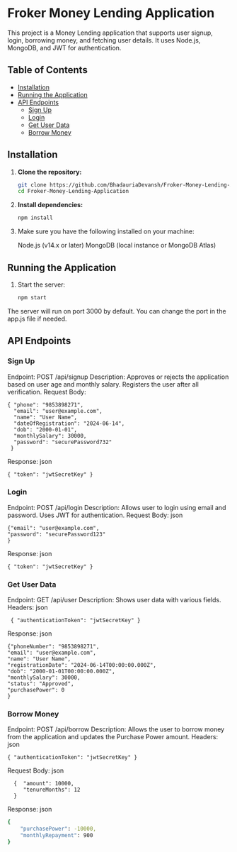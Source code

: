# Froker Money Lending Application

This project is a Money Lending application that supports user signup, login, borrowing money, and fetching user details. It uses Node.js, MongoDB, and JWT for authentication. 

## Table of Contents
- [Installation](#installation)
- [Running the Application](#running-the-application)
- [API Endpoints](#api-endpoints)
  - [Sign Up](#sign-up)
  - [Login](#login)
  - [Get User Data](#get-user-data)
  - [Borrow Money](#borrow-money)


## Installation

1. **Clone the repository:**

   ```sh
   git clone https://github.com/BhadauriaDevansh/Froker-Money-Lending-Application.git
   cd Froker-Money-Lending-Application
3. **Install dependencies:**

   ```sh
   npm install
4. Make sure you have the following installed on your machine:

   Node.js (v14.x or later)
   MongoDB (local instance or MongoDB Atlas)

## Running the Application

1. Start the server:
   
    ```sh
    npm start
The server will run on port 3000 by default. You can change the port in the app.js file if needed.

## API Endpoints

### Sign Up

Endpoint: POST /api/signup
Description: Approves or rejects the application based on user age and monthly salary. Registers the user after all verification.
Request Body:
    
    { "phone": "9853898271",
      "email": "user@example.com",
      "name": "User Name",
      "dateOfRegistration": "2024-06-14",
      "dob": "2000-01-01",
      "monthlySalary": 30000,
      "password": "securePassword732"
     }
 
Response:
json
    
    { "token": "jwtSecretKey" }

### Login

Endpoint: POST /api/login
Description: Allows user to login using email and password. Uses JWT for authentication.
Request Body:
json
  
    {"email": "user@example.com",
    "password": "securePassword123"
    }

Response:
json
  
    { "token": "jwtSecretKey" }
    
### Get User Data

Endpoint: GET /api/user
Description: Shows user data with various fields.
Headers:
json
    
     { "authenticationToken": "jwtSecretKey" }
     
Response:
json

    {"phoneNumber": "9853898271",
    "email": "user@example.com",
    "name": "User Name",
    "registrationDate": "2024-06-14T00:00:00.000Z",
    "dob": "2000-01-01T00:00:00.000Z",
    "monthlySalary": 30000,
    "status": "Approved",
    "purchasePower": 0
    }
    
### Borrow Money

Endpoint: POST /api/borrow
Description: Allows the user to borrow money from the application and updates the Purchase Power amount.
Headers:
json
    
    { "authenticationToken": "jwtSecretKey" }
    
Request Body: json
    
      {  "amount": 10000,
         "tenureMonths": 12
      }

Response:
json
```sh
{
    "purchasePower": -10000,
    "monthlyRepayment": 900
}
